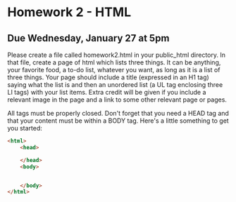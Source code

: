 # Homework 2 - HTML

## Due Wednesday, January 27 at 5pm

Please create a file called homework2.html in your public_html directory. In 
that file, create a page of html which lists three things. It can be anything, 
your favorite food, a to-do list, whatever you want, as long as it is a list of 
three things. Your page should include a title (expressed in an H1 tag) saying 
what the list is and then an unordered list (a UL tag enclosing three LI tags) 
with your list items. Extra credit will be given if you include a relevant 
image in the page and a link to some other relevant page or pages. 

All tags must be properly closed. Don't forget that you need a HEAD tag and 
that your content must be within a BODY tag. Here's a little something to get 
you started:

```html
<html>
    <head>

    </head>
    <body>


    </body>
</html>
```
